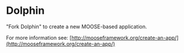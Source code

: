Dolphin
=====

"Fork Dolphin" to create a new MOOSE-based application.

For more information see: [http://mooseframework.org/create-an-app/](http://mooseframework.org/create-an-app/)
